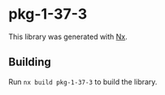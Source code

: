 # pkg-1-37-3

This library was generated with [Nx](https://nx.dev).

## Building

Run `nx build pkg-1-37-3` to build the library.
